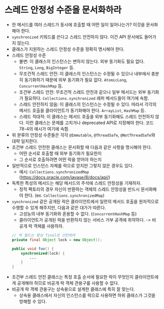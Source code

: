 # 스레드 안정성 수준을 문서화하라

- 한 메서드를 여러 스레드가 동시에 호출할 때 어떤 일이 일어나는가? 이것을 문서화해야 한다.
- `synchronized` 키워드를 쓴다고 스레드 안전하지 않다. 이건 API 문서에도 들어가지 않는다.
- 클래스가 지원하는 스레드 안정성 수준을 정확히 명시해야 한다.
- 스레드 안정성 수준
    - 불변: 이 클래스의 인스턴스는 변하지 않는다. 외부 동기화도 필요 없다. `String`, `Long`, `BigInteger` 등.
    - 무조건적 스레드 안전: 이 클래스의 인스턴스는 수정될 수 있으나 내부에서 충분히 동기화하기 때문에 외부 동기화가 필요 없다. `AtomicLong`, `ConcurrentHashMap` 등.
    - 조건부 스레드 안전: 무조건적 스레드 안전과 같으나 일부 메서드는 외부 동기화가 필요하다. `Collections.synchronized` 래퍼 메서드들이 여기에 속함.
    - 스레드 안전하지 않음: 이 클래스의 인스턴스는 수정될 수 있다. 따라서 각각의 메서드 호출을 클라이언트가 동기화해야 한다. `ArrayList`, `HashMap` 등.
    - 스레드 적대적: 이 클래스는 메서드 호출을 외부 동기화해도 스레드 안전하지 않다. 이런 클래스는 문제를 고치거나 deprecated API로 지정해야 한다. 코드 78-4의 예시가 여기에 속함.
- 위 분류의 안정성 수준들은 각각 `@Immutable`, `@ThreadSafe`, `@NotThreadSafe`와 대략 일치한다.
- 조건부 스레드 안전한 클래스는 문서화할 때 다음과 같은 사항을 명시해야 한다.
    - 어떤 순서로 호출할 때 외부 동기화가 필요한지
    - 그 순서로 호출하려면 어떤 락을 얻어야 하는지
- 일반적으로 인스턴스 자체를 락으로 얻지만 그렇지 않은 경우도 있다.
    - 예시: `Collections.synchronizedMap` (https://docs.oracle.com/javase/8/docs/api/)
- 독특한 특성의 메서드는 해당 메서드의 주석에 스레드 안정성을 기재하자.
    - 정적 팩토리의 경우 자신이 반환하는 객체의 스레드 안정성을 반드시 문서화해야 한다. (ex. `Collections.synchronizedMap`)
- `synchronized` 같은 공개된 락은 클라이언트에서 일련의 메서드 호출을 원자적으로 수행할 수 있게 해주지만, 다음과 같은 대가가 따른다.
    - 고성능의 내부 동기화와 혼용할 수 없다. (`ConcurrentHashMap` 등)
    - 클라이언트가 공개된 락을 반환하지 않는 서비스 거부 공격에 취약하다. -> 비공개 락 객체를 사용하자.
    ```java
    // 락 필드는 항상 final로 선언하라
    private final Object lock = new Object();

    public void foo() {
        synchronized(lock) {
            ...
        }
    }
    ```
- 조건부 스레드 안전 클래스는 특정 호출 순서에 필요한 락이 무엇인지 클라이언트에게 공개해야 하므로 비공개 락 객체 관용구를 사용할 수 없다.
- 비공개 락 객체 관용구는 상속용으로 설계한 클래스에 특히 잘 맞는다.
    - 상속용 클래스에서 자신의 인스턴스를 락으로 사용하면 하위 클래스가 그것을 방해할 수 있다.


